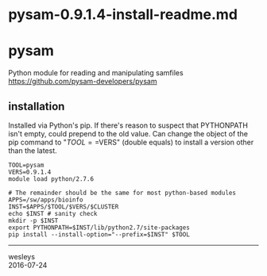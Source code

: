 # pysam-0.9.1.4-install-readme.md

pysam
=====

Python module for reading and manipulating samfiles
<https://github.com/pysam-developers/pysam>

installation
------------

Installed via Python's pip. If there's reason to suspect that
PYTHONPATH isn't empty, could prepend to the old value.
Can change the object of the pip command to "$TOOL==$VERS"
(double equals) to install a version other than the latest.

    TOOL=pysam
    VERS=0.9.1.4
    module load python/2.7.6

    # The remainder should be the same for most python-based modules
    APPS=/sw/apps/bioinfo
    INST=$APPS/$TOOL/$VERS/$CLUSTER
    echo $INST # sanity check
    mkdir -p $INST
    export PYTHONPATH=$INST/lib/python2.7/site-packages
    pip install --install-option="--prefix=$INST" $TOOL

---
wesleys  
2016-07-24
